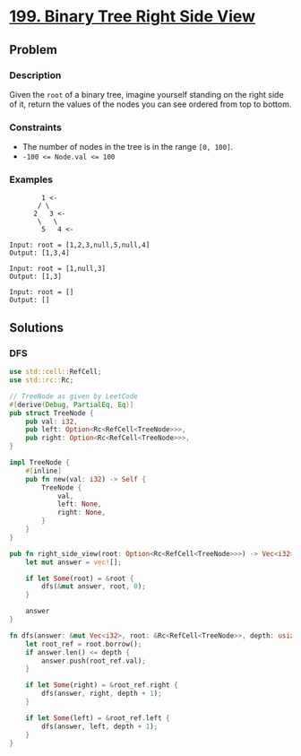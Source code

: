 # [199. Binary Tree Right Side View](https://leetcode.com/problems/binary-tree-right-side-view/)

## Problem

### Description

Given the `root` of a binary tree, imagine yourself standing on the right side
of it, return the values of the nodes you can see ordered from top to bottom.

### Constraints

* The number of nodes in the tree is in the range `[0, 100]`.
* `-100 <= Node.val <= 100`

### Examples

```text
        1 <-
       / \
      2   3 <-
       \   \
        5   4 <-

Input: root = [1,2,3,null,5,null,4]
Output: [1,3,4]
```

```text
Input: root = [1,null,3]
Output: [1,3]
```

```text
Input: root = []
Output: []
```

## Solutions

### DFS

```rust
use std::cell::RefCell;
use std::rc::Rc;

// TreeNode as given by LeetCode
#[derive(Debug, PartialEq, Eq)]
pub struct TreeNode {
    pub val: i32,
    pub left: Option<Rc<RefCell<TreeNode>>>,
    pub right: Option<Rc<RefCell<TreeNode>>>,
}

impl TreeNode {
    #[inline]
    pub fn new(val: i32) -> Self {
        TreeNode {
            val,
            left: None,
            right: None,
        }
    }
}

pub fn right_side_view(root: Option<Rc<RefCell<TreeNode>>>) -> Vec<i32> {
    let mut answer = vec![];

    if let Some(root) = &root {
        dfs(&mut answer, root, 0);
    }

    answer
}

fn dfs(answer: &mut Vec<i32>, root: &Rc<RefCell<TreeNode>>, depth: usize) {
    let root_ref = root.borrow();
    if answer.len() <= depth {
        answer.push(root_ref.val);
    }

    if let Some(right) = &root_ref.right {
        dfs(answer, right, depth + 1);
    }

    if let Some(left) = &root_ref.left {
        dfs(answer, left, depth + 1);
    }
}
```